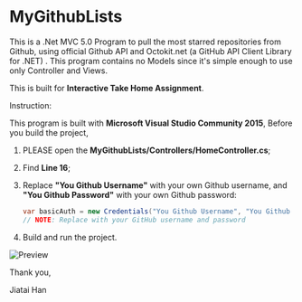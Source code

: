 # MyGithubLists

This is a .Net MVC 5.0 Program to pull the most starred repositories from Github, using official Github API and Octokit.net (a GitHub API Client Library for .NET) . This program contains no Models since it's simple enough to use only Controller and Views.



This is built for **Interactive Take Home Assignment**.



Instruction:

This program is built with **Microsoft Visual Studio Community 2015**, Before you build the project, 

1. PLEASE open the **MyGithubLists/Controllers/HomeController.cs**;

2. Find **Line 16**;

3. Replace **"You Github Username"** with your own Github username, and **"You Github Password"** with your own Github password:

	```c#
	var basicAuth = new Credentials("You Github Username", "You Github Password"); 
	// NOTE: Replace with your GitHub username and password
	```
	
4. Build and run the project.



![Preview](/Users/jiataihan/Documents/MyGithubLists/MyGithubLists/README.assets/Preview.png)



Thank you,



Jiatai Han